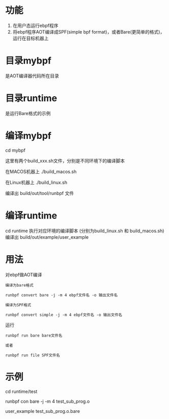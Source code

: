 # 功能
  1. 在用户态运行ebpf程序
  2. 将ebpf程序AOT编译成SPF(simple bpf format)，或者Bare(更简单的格式)，运行在目标机器上

# 目录mybpf
  是AOT编译器代码所在目录
  
# 目录runtime
  是运行Bare格式的示例

# 编译mybpf
cd mybpf
  
这里有两个build_xxx.sh文件，分别是不同环境下的编译脚本
  
在MACOS机器上
./build_macos.sh
  
在Linux机器上
./build_linux.sh
  
编译出 build/out/tool/runbpf 文件

# 编译runtime
  cd runtime
  执行对应环境的编译脚本 (分别为build_linux.sh 和 build_macos.sh)
  编译出 build/out/example/user_example

# 用法
  对ebpf做AOT编译
  
    编译为bare格式
  
    runbpf convert bare -j -m 4 ebpf文件名 -o 输出文件名
    
    编译为SPF格式
    
    runbpf convert simple -j -m 4 ebpf文件名 -o 输出文件名
  
  运行
    
    runbpf run bare bare文件名
    
    或者
    
    runbpf run file SPF文件名

# 示例
cd runtime/test
  
runbpf con bare -j -m 4 test_sub_prog.o
  
user_example test_sub_prog.o.bare



  
